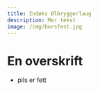 ```yaml
---
title: Indøks Ølbryggerlaug
description: Mer tekst
image: /img/borsfest.jpg
---
```


# En overskrift

- pils er fett
